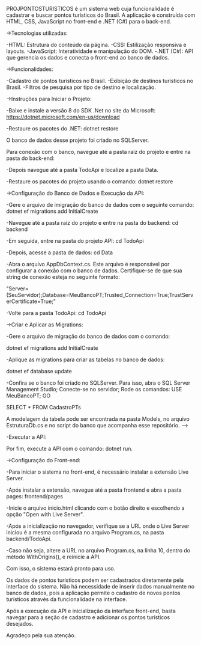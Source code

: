 PROJPONTOSTURISTICOS é um sistema web cuja funcionalidade é cadastrar e buscar pontos turísticos do Brasil. 
A aplicação é construída com HTML, CSS, JavaScript no front-end e .NET (C#) para o back-end.


->Tecnologias utilizadas:

-HTML: Estrutura do conteúdo da página.
-CSS: Estilização responsiva e layouts.
-JavaScript: Interatividade e manipulação do DOM.
-.NET (C#): API que gerencia os dados e conecta o front-end ao banco de dados.


->Funcionalidades:

-Cadastro de pontos turísticos no Brasil.
-Exibição de destinos turísticos no Brasil.
-Filtros de pesquisa por tipo de destino e localização.


->Instruções para Iniciar o Projeto:

-Baixe e instale a versão 8 do SDK .Net no site da Microsoft:
https://dotnet.microsoft.com/en-us/download

-Restaure os pacotes do .NET:
dotnet restore

O banco de dados desse projeto foi criado no SQLServer. 

Para conexão com o banco, navegue até a pasta raiz do projeto e entre na pasta do back-end:

-Depois navegue até a pasta TodoApi e localize a pasta Data.

 -Restaure os pacotes do projeto usando o comando:
   dotnet restore


->Configuração do Banco de Dados e Execução da API:

-Gere o arquivo de imigração do banco de dados com o seguinte comando:
dotnet ef migrations add InitialCreate

-Navegue até a pasta raiz do projeto e entre na pasta do backend:
  cd backend

-Em seguida, entre na pasta do projeto API:
  cd TodoApi

-Depois, acesse a pasta de dados:
  cd Data

-Abra o arquivo AppDbContext.cs. Este arquivo é responsável por configurar a conexão com o banco de dados. 
  Certifique-se de que sua string de conexão esteja no seguinte formato:

"Server=(SeuServidor);Database=MeuBancoPT;Trusted_Connection=True;TrustServerCertificate=True;"

-Volte para a pasta TodoApi:
  cd TodoApi


->Criar e Aplicar as Migrations:

-Gere o arquivo de migração do banco de dados com o comando:

  dotnet ef migrations add InitialCreate

-Aplique as migrations para criar as tabelas no banco de dados:

  dotnet ef database update

-Confira se o banco foi criado no SQLServer.
 Para isso, abra o SQL Server Management Studio;
 Conecte-se no servidor;
 Rode os comandos: 
   USE MeuBancoPT;
   GO

   SELECT * FROM CadastroPTs

  A modelagem da tabela pode ser encontrada na pasta Models, no arquivo EstruturaDb.cs e no script do banco que acompanha esse repositório. -->


-Executar a API:

Por fim, execute a API com o comando:
  dotnet run.


->Configuração do Front-end:

-Para iniciar o sistema no front-end, é necessário instalar a extensão Live Server.

-Após instalar a extensão, navegue até a pasta frontend e abra a pasta pages:
  frontend/pages

-Inicie o arquivo inicio.html clicando com o botão direito e escolhendo a opção "Open with Live Server".

-Após a inicialização no navegador, verifique se a URL onde o Live Server iniciou é a mesma configurada no arquivo Program.cs,
na pasta backend/TodoApi.

-Caso não seja, altere a URL no arquivo Program.cs, na linha 10, dentro do método WithOrigins(), e reinicie a API.

Com isso, o sistema estará pronto para uso.

Os dados de pontos turísticos podem ser cadastrados diretamente pela interface do sistema. Não há necessidade de inserir dados manualmente no banco de dados, pois a aplicação permite o cadastro de novos pontos turísticos através da funcionalidade na interface.

Após a execução da API e inicialização da interface front-end, basta navegar para a seção de cadastro e adicionar os pontos turísticos desejados.

Agradeço pela sua atenção.